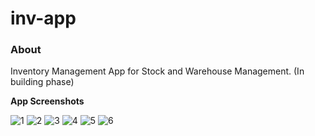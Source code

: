 # inv-app

### About

Inventory Management App for Stock and Warehouse Management. 
(In building phase)

**App Screenshots**

![1](https://user-images.githubusercontent.com/64930624/125443156-9caa0d04-6fb5-4698-b151-afbd6e3b4af4.png)
![2](https://user-images.githubusercontent.com/64930624/125443164-460dff1d-4002-4acf-b1ae-59397adc2811.png)
![3](https://user-images.githubusercontent.com/64930624/125443166-471fe1cd-ff8f-4b8f-8b40-ff85aa5f250a.png)
![4](https://user-images.githubusercontent.com/64930624/125443167-56dac96e-4b99-4e61-ba18-8fcaca2cba6c.png)
![5](https://user-images.githubusercontent.com/64930624/125443171-25302338-fc0f-4c8c-83bc-6fee116cb765.png)
![6](https://user-images.githubusercontent.com/64930624/125443172-de0deff4-64c8-416b-9d9f-18c35b9388ca.png)
